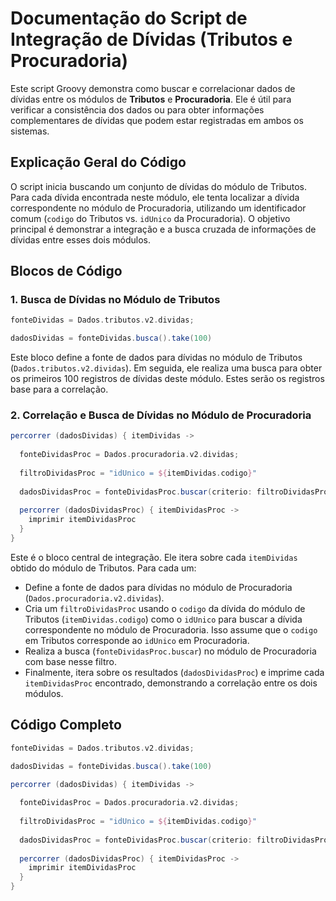 # Documentação do Script de Integração de Dívidas (Tributos e Procuradoria)

Este script Groovy demonstra como buscar e correlacionar dados de dívidas entre os módulos de **Tributos** e **Procuradoria**. Ele é útil para verificar a consistência dos dados ou para obter informações complementares de dívidas que podem estar registradas em ambos os sistemas.

## Explicação Geral do Código

O script inicia buscando um conjunto de dívidas do módulo de Tributos. Para cada dívida encontrada neste módulo, ele tenta localizar a dívida correspondente no módulo de Procuradoria, utilizando um identificador comum (`codigo` do Tributos vs. `idUnico` da Procuradoria). O objetivo principal é demonstrar a integração e a busca cruzada de informações de dívidas entre esses dois módulos.

## Blocos de Código

### 1. Busca de Dívidas no Módulo de Tributos

```groovy
fonteDividas = Dados.tributos.v2.dividas;

dadosDividas = fonteDividas.busca().take(100)
```

Este bloco define a fonte de dados para dívidas no módulo de Tributos (`Dados.tributos.v2.dividas`). Em seguida, ele realiza uma busca para obter os primeiros 100 registros de dívidas deste módulo. Estes serão os registros base para a correlação.

### 2. Correlação e Busca de Dívidas no Módulo de Procuradoria

```groovy
percorrer (dadosDividas) { itemDividas ->
  
  fonteDividasProc = Dados.procuradoria.v2.dividas;
  
  filtroDividasProc = "idUnico = ${itemDividas.codigo}"
  
  dadosDividasProc = fonteDividasProc.buscar(criterio: filtroDividasProc)
  
  percorrer (dadosDividasProc) { itemDividasProc ->
    imprimir itemDividasProc
  } 
}
```

Este é o bloco central de integração. Ele itera sobre cada `itemDividas` obtido do módulo de Tributos. Para cada um:

*   Define a fonte de dados para dívidas no módulo de Procuradoria (`Dados.procuradoria.v2.dividas`).
*   Cria um `filtroDividasProc` usando o `codigo` da dívida do módulo de Tributos (`itemDividas.codigo`) como o `idUnico` para buscar a dívida correspondente no módulo de Procuradoria. Isso assume que o `codigo` em Tributos corresponde ao `idUnico` em Procuradoria.
*   Realiza a busca (`fonteDividasProc.buscar`) no módulo de Procuradoria com base nesse filtro.
*   Finalmente, itera sobre os resultados (`dadosDividasProc`) e imprime cada `itemDividasProc` encontrado, demonstrando a correlação entre os dois módulos.

## Código Completo

```groovy
fonteDividas = Dados.tributos.v2.dividas;

dadosDividas = fonteDividas.busca().take(100)

percorrer (dadosDividas) { itemDividas ->
  
  fonteDividasProc = Dados.procuradoria.v2.dividas;
  
  filtroDividasProc = "idUnico = ${itemDividas.codigo}"
  
  dadosDividasProc = fonteDividasProc.buscar(criterio: filtroDividasProc)
  
  percorrer (dadosDividasProc) { itemDividasProc ->
    imprimir itemDividasProc
  } 
}
```

